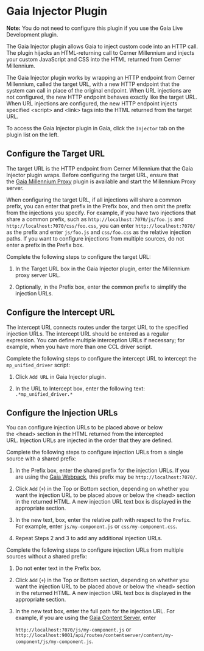 # Gaia Injector Plugin

**Note:** You do not need to configure this plugin if you use the Gaia Live Development plugin.

The Gaia Injector plugin allows Gaia to inject custom code into an HTTP
call. The plugin hijacks an HTML-returning call to Cerner Millennium and
injects your custom JavaScript and CSS into the HTML returned from
Cerner Millennium.

The Gaia Injector plugin works by wrapping an HTTP endpoint from Cerner
Millennium, called the target URL, with a new HTTP endpoint that the
system can call in place of the original endpoint. When URL injections
are not configured, the new HTTP endpoint behaves exactly like
the target URL. When URL injections are configured, the new HTTP
endpoint injects specified \<script\> and \<link\> tags into the HTML
returned from the target URL.

To access the Gaia Injector plugin in Gaia, click the `Injector` tab
on the plugin list on the left.

## Configure the Target URL

The target URL is the HTTP endpoint from Cerner Millennium that the Gaia
Injector plugin wraps. Before configuring the target URL, ensure that
the [Gaia Millennium Proxy](https://github.cerner.com/MPagesEcosystem/gaia-plugin-milproxy) plugin
is available and start the Millennium Proxy server.

When configuring the target URL, if all injections will share a common
prefix, you can enter that prefix in the Prefix box, and then omit the
prefix from the injections you specify. For example, if you have two
injections that share a common prefix, such as
`http://localhost:7070/js/foo.js` and
`http://localhost:7070/css/foo.css`, you can enter
`http://localhost:7070/` as the prefix and enter `js/foo.js` and
`css/foo.css` as the relative injection paths. If you want to
configure injections from multiple sources, do not enter a prefix in the
Prefix box.

Complete the following steps to configure the target URL:

1.  In the Target URL box in the Gaia Injector plugin, enter the
    Millennium proxy server URL.

2.  Optionally, in the Prefix box, enter the common prefix to simplify
    the injection URLs.

## Configure the Intercept URL

The intercept URL connects routes under the target URL to the specified
injection URLs. The intercept URL should be entered as a regular
expression. You can define multiple interception URLs if necessary; for
example, when you have more than one CCL driver script.

Complete the following steps to configure the intercept URL to intercept
the `mp_unified_driver` script:

1.  Click `Add URL` in Gaia Injector plugin.

2.  In the URL to Intercept box, enter the following text:
    `.*mp_unified_driver.*`

## Configure the Injection URLs

You can configure injection URLs to be placed above or below
the \<head\> section in the HTML returned from the intercepted
URL. Injection URLs are injected in the order that they are defined.

Complete the following steps to configure injection URLs from a single
source with a shared prefix:

1.  In the Prefix box, enter the shared prefix for the injection URLs.
    If you are using the [Gaia Webpack](https://github.cerner.com/MPagesEcosystem/gaia-plugin-webpack),
    this prefix may be `http://localhost:7070/`.

2.  Click `Add` (`+`) in the Top or Bottom section, depending on
    whether you want the injection URL to be placed above or below the
    \<head\> section in the returned HTML. A new injection URL text box
    is displayed in the appropriate section.

3.  In the new text, box, enter the relative path with respect to
    the `Prefix`. For example, enter
    `js/my-component.js` or `css/my-component.css`.

4.  Repeat Steps 2 and 3 to add any additional injection URLs.

Complete the following steps to configure injection URLs from multiple
sources without a shared prefix:

1.  Do not enter text in the Prefix box.

2.  Click `Add` (`+`) in the Top or Bottom section, depending on
    whether you want the injection URL to be placed above or below the
    \<head\> section in the returned HTML. A new injection URL text box
    is displayed in the appropriate section.

3.  In the new text box, enter the full path for the injection URL. For
    example, if you are using the [Gaia Content Server](https://github.cerner.com/MPagesEcosystem/gaia-plugin-contentserver),
    enter

    `http://localhost:7070/js/my-component.js`
    or
    `http://localhost:9001/api/routes/contentserver/content/my-component/js/my-component.js`.
